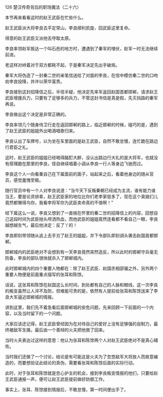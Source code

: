 126 楚汉传奇背后的职场魔法（二十六）






本节再来看看这时的赵王武臣在忙些什么。

赵王武臣派大将李良去平定常山，李良顺利凯旋，回武臣这里复命。

得意的赵王武臣又派他去夺取太原。

李良率领赵军抵达一个叫石邑的地方时，遭遇到了秦军的埋伏，赵军一时无法继续前进。

老这样对峙着对于双方都耗不起，于是秦军决定先出手破局。



秦军大将伪造了一封秦二世的亲笔信送给了对面的李良，在信中模仿秦二世的口吻劝李良投降，并许以荣华富贵。

李良接到这封招降信之后，半信半疑，他决定先率军返回赵国首都邯郸，请求赵王武臣增援兵力，只要有了足够多的兵力，不管这封书信是真是假，先灭挡路的秦军再说。

李良做出这个决定是非常正确的。



李良率领几个随身侍卫行走在返回邯郸的路上，临近邯郸的时候，碰巧的是，遇到了赵王武臣的姐姐外出喝酒唱歌归来。

李良认出了车牌号，以为坐在车里面的是赵王武臣，自然不敢怠慢，连忙跪在路边行君臣之礼。

这时，赵王武臣的姐姐已经喝得酩酊大醉，没认出路边行大礼的是大将军，也就没有搭理跪在那里的李良，径自继续唱着小调从李良一行人等身边飞驰而过。



李良这个人一向看重自己在下属面前的面子，站起来之后，看着他身边的随从官员，感觉羞愧至极。

随行官员中有一个人对李良说道：“当今天下反叛秦朝已经成为主流，谁有能力谁当王，要是论资排辈，赵王武臣家的地位比你们老李家低多了，现在这个臭娘们儿竟然都懒得鸟你，我看李将军你为武臣卖命真的不值啊！”

经下属这么一说，李良又想到了一直揣在怀里的秦二世的招降信上的内容，回想自己这段时间为武臣抛头颅洒热血，而他武臣的姐姐竟然连看都不看自己一眼，李良越想越生气，最后他决定：反了丫的！



李良即刻带领随从追上去手刃了赵王的姐姐，并下令部队即刻调头袭击赵国首都邯郸。

邯郸城内的武臣绝对不会想到有一天李良竟然突然造反，所以此时的邯郸守兵毫无防备，李良的部队很快就杀入了邯郸城内。

此时邯郸城内的四个重要人物都在：除了赵王武臣、赵国丞相邵骚之外，另外两个重要人物便是前面重点描写的张耳和陈馀。



话说，这张耳和陈馀在赵国这么长时间，到处都有自己的人脉和眼线，这一次李良的叛变虽然让人淬不及防，但难能可贵的是，依然有人提前给张耳和陈馀送来了李良大军逼近邯郸城的情报。

讲到这里，我们先不着急看后面邯郸城的安危问题，先来回顾一下前面的一个内容，以及当时留下的一个问题。

大家应该还记得，赵王武臣曾经因为在对待自己的爱好上没有足够强的自制力，最终被敌军生擒，最后由一个善辩的火夫把他救了回来。

当时火夫表达过这样的意思：他认为张耳和陈馀两个人对赵王武臣绝对不是真心辅佐。

当时我们还做了一个讨论，结论是有可能这是火夫为了忽悠敌军大将放人而故意编造的，而要想验证此结论的真伪，需要看张耳和陈馀后面的实际行动。



此时，对于张耳和陈馀就是忠心护主的机会，接到李良叛变情报的他们，只要给赵王武臣通报一声，便可让赵王武臣提前做好防御工作。

事实上，张耳、陈馀接到情报后，不敢怠慢，第一时间便出手了。


